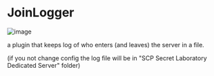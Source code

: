 # JoinLogger
![image](https://github.com/user-attachments/assets/8530efd1-19e9-4810-b13f-7c468d8cb70b)



a plugin that keeps log of who enters (and leaves) the server in a file.

(if you not change config the log file will be in "SCP Secret Laboratory Dedicated Server" folder)

